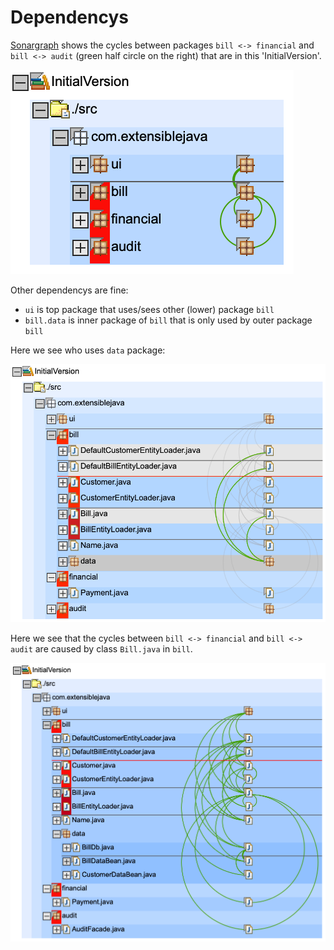 # Dependencys

[Sonargraph](https://www.hello2morrow.com/products/sonargraph) shows the cycles between packages `bill <-> financial` and `bill <-> audit` (green half circle on the right) that are in this 'InitialVersion'.

![](images/sonargraph-folded.png)

Other dependencys are fine:
* `ui` is top package that uses/sees other (lower) package `bill`
* `bill.data` is inner package of `bill` that is only used by outer package `bill`

Here we see who uses `data` package:

![](images/sonargraph-expanded-data-selected.png)

Here we see that the cycles between `bill <-> financial` and `bill <-> audit` are caused by class `Bill.java` in `bill`.

![](images/sonargraph-expanded.png)